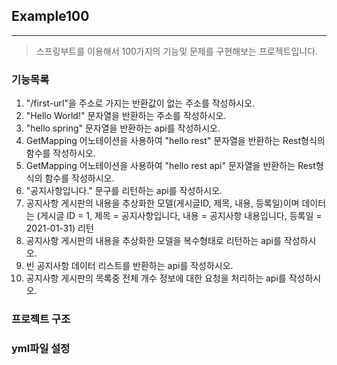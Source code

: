 ## Example100

---
> 스프링부트를 이용해서 100가지의 기능및 문제를 구현해보는 프로젝트입니다.

### 기능목록
1. "/first-url"을 주소로 가지는 반환값이 없는 주소를 작성하시오.
2. "Hello World!" 문자열을 반환하는 주소를 작성하시오.
3. "hello spring" 문자열을 반환하는 api를 작성하시오.
4. GetMapping 어노테이션을 사용하여 "hello rest" 문자열을 반환하는 Rest형식의 함수를 작성하시오.
5. GetMapping 어노테이션을 사용하여 "hello rest api" 문자열을 반환하는 Rest형식의 함수를 작성하시오.
6. "공지사항입니다." 문구를 리턴하는 api를 작성하시오.
7. 공지사항 게시판의 내용을 추상화한 모델(게시글ID, 제목, 내용, 등록일)이며 데이터는 (게시글 ID = 1, 제목 = 공지사항입니다, 내용 = 공지사항 내용입니다, 등록일 = 2021-01-31) 리턴
8. 공지사항 게시판의 내용을 추상화한 모델을 복수형태로 리턴하는 api를 작성하시오.
9. 빈 공지사항 데이터 리스트를 반환하는 api를 작성하시오.
10. 공지사항 게시판의 목록중 전체 개수 정보에 대한 요청을 처리하는 api를 작성하시오.

### 프로젝트 구조

### yml파일 설정